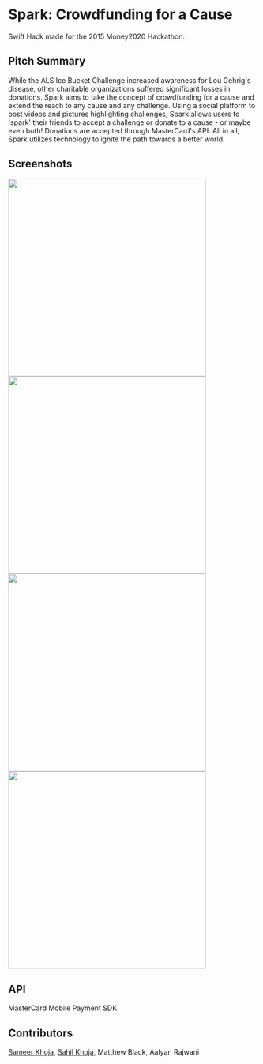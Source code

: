 # Spark: Crowdfunding for a Cause
Swift Hack made for the 2015 Money2020 Hackathon.

## Pitch Summary

While the ALS Ice Bucket Challenge increased awareness for Lou Gehrig's disease, other charitable organizations suffered significant losses in donations. Spark aims to take the concept of crowdfunding for a cause and extend the reach to any cause and any challenge. Using a social platform to post videos and pictures highlighting challenges, Spark allows users to 'spark' their friends to accept a challenge or donate to a cause - or maybe even both! Donations are accepted through MasterCard's API. All in all, Spark utilizes technology to ignite the path towards a better world.

## Screenshots

<img src="https://github.com/samkho10/Spark-App/blob/master/screenshots/Newsfeed.png" width="400">
<img src="https://github.com/samkho10/Spark-App/blob/master/screenshots/Respond to a Spark - Text.png" width="400">
<img src="https://github.com/samkho10/Spark-App/blob/master/screenshots/Create a Spark - Details.png" width="400">
<img src="https://github.com/samkho10/Spark-App/blob/master/screenshots/Respond to a Spark.png" width="400">

## API
MasterCard Mobile Payment SDK

## Contributors
[Sameer Khoja](http://sameerkhoja.com), [Sahil Khoja](http://sahkho.com), Matthew Black, Aalyan Rajwani

